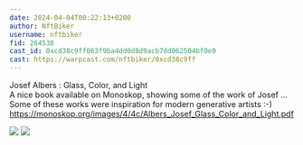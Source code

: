 ```yaml
---
date: 2024-04-04T00:22:13+0200
author: NftBiker
username: nftbiker
fid: 264538
cast_id: 0xcd38c9ff063f9ba4dd0d8d9acb7dd062504bf0e9
cast: https://warpcast.com/nftbiker/0xcd38c9ff
---
```

Josef Albers : Glass, Color, and Light  
A nice book available on Monoskop, showing some of the work of Josef ... Some of these works were inspiration for modern generative artists :-)  
https://monoskop.org/images/4/4c/Albers_Josef_Glass_Color_and_Light.pdf  

![](https://imagedelivery.net/BXluQx4ige9GuW0Ia56BHw/32d6e046-c5d5-4f9a-855f-954df984cc00/original)
![](https://imagedelivery.net/BXluQx4ige9GuW0Ia56BHw/09ef8198-5027-44c2-1596-8896bc3b2600/original)
